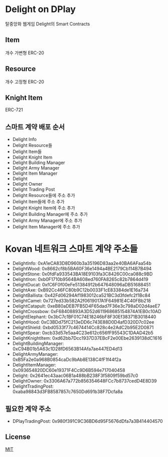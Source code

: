 # Delight on DPlay
탈중앙화 웹게임 Delight의 Smart Contracts

## Item
개수 가변형 ERC-20

## Resource
개수 고정형 ERC-20

## Knight Item
ERC-721

## 스마트 계약 배포 순서
- Delight Info
- Delight Resource들
- Delight Item들
- Delight Knight Item
- Delight Building Manager
- Delight Army Manager
- Delight Item Manager
- Delight
- Delight Owner
- Delight Trading Post
- Delight Resource들에 주소 추가
- Delight Item들에 주소 추가
- Delight Knight Item에 주소 추가
- Delight Building Manager에 주소 추가
- Delight Army Manager에 주소 추가
- Delight Item Manager에 주소 추가

# Kovan 네트워크 스마트 계약 주소들
- DelightInfo: 0xA1eCA83D8D960b3a35196D83aa2e40BA6AFaa54b
- DelightWood: 0x8662cf8b5BA60F36e1494a4BE2179Cb114B7B494
- DelightStone: 0x0fdFa933543BA18E9103fa3C8426C00ca088c9BD
- DelightIron: 0xb0F1710b9564BA608ed760FA8265c82b7864d419
- DelightDucat: 0xfC6F0f00eFe51384912b647648096aDB51688451
- DelightAxe: 0xB92Cc46FC80b9C12b0033F1cE83384de1E16a734
- DelightBallista: 0x42Fd06294Af1983012ca521BC3d3fdefc2f1Bc84
- DelightCamel: 0x727ed33b582A2f0619017A1F64981E4C40FBb218
- DelightCatapult: 0xeB80aDEB7FB5D4F65dad7F36e3c798aD02d4aeE7
- DelightCrossbow: 0xF68408893A3D52d611968685154874A1EB0c10AD
- DelightElephant: 0x3bC7c1BF01C74E18246bF8F30Ef38371B3018440
- DelightHood: 0xC3BDd75fC213eDD6c743E88D0D4afD320D7c02ee
- DelightShield: 0xbd0533f77c4674414Cc828c4e2AdC2b95E2D0871
- DelightSpear: 0xcb33d57e5aa4C23e612c656fF95543C1DAAD42b5
- DelightKnightItem: 0xd62bb7Dcc1937D37EBcF2e00Ebe2639138dC1616
- DelightBuildingManager: 0xC94B01b5A63c1D28fD6563B14Afa7ae447ED4d13
- DelightArmyManager: 0xB5Fa2e0a968B0854caDc9bAb8E138C4fF1f44f2a
- DelightItemManager: 0x093654820DC60e19371F4Cc9D6B594e717040458
- Delight: 0x2641ec43aac06B1a488bB238F3f5809f59bd57c0
- DelightOwner: 0x3306A67a772b856354648FCc7b8737cedD4E8D39
- DelightTradingPost: 0xaba98843d3FB8587857c7650Dd691b38F7Dcfa8a

## 필요한 계약 주소
- DPlayTradingPost: 0x980f391C9C36BD6d95F5676dDfa7a3B414404570

## License
[MIT](LICENSE)